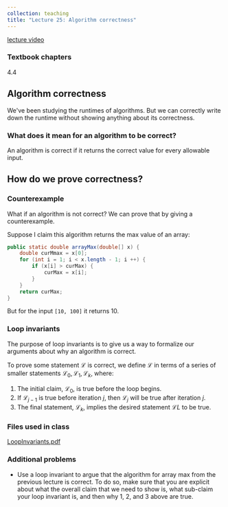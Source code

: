 ```yaml
---
collection: teaching
title: "Lecture 25: Algorithm correctness"
---
```


[lecture video](https://youtu.be/Rn6xUzGRFgs)

### Textbook chapters
4.4

## Algorithm correctness

We've been studying the runtimes of algorithms. But we can correctly write down
the runtime without showing anything about its correctness.

### What does it mean for an algorithm to be correct?

An algorithm is correct if it returns the correct value for every allowable
input.

## How do we prove correctness?

### Counterexample
What if an algorithm is not correct? We can prove that by giving a
counterexample.

Suppose I claim this algorithm returns the max value of an array:
```java
public static double arrayMax(double[] x) {
    double curMmax = x[0];
    for (int i = 1; i < x.length - 1; i ++) {
        if (x[i] > curMax) {
            curMax = x[i];
        }
    }
    return curMax;
}
```
But for the input `[10, 100]` it returns 10.

### Loop invariants
The purpose of loop invariants is to give us a way to formalize our arguments
about why an algorithm is correct.

To prove some statement $\mathcal{L}$ is correct, we define $\mathcal{L}$ in
terms of a series of smaller statements $\mathcal{L}_0, \mathcal{L}_1, \mathcal{L}_k$, where:
1. The initial claim, $\mathcal{L}_0$, is true before the loop begins.
2. If $\mathcal{L}_{j-1}$ is true before iteration $j$, then $\mathcal{L}_j$ will be true after
   iteration $j$.
3. The final statement, $\mathcal{L}_k$, implies the desired statement $\mathcal{L}L$ to be true.

### Files used in class
[LoopInvariants.pdf](https://lgw2.github.io/teaching/csci132-fall-2022/lectures/LoopInvariants.pdf)

### Additional problems
* Use a loop invariant to argue that the algorithm for array max from the
    previous lecture is correct. To do so, make sure that you are explicit
    about what the overall claim that we need to show is, what sub-claim your
    loop invariant is, and then why 1, 2, and 3 above are true.
